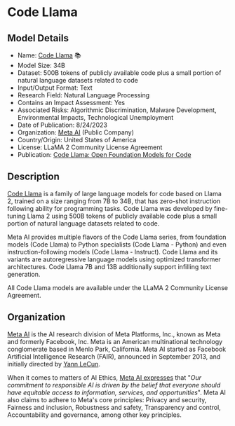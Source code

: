 # Code Llama

## Model Details

- Name: [Code Llama](https://github.com/facebookresearch/codellama) 📚
- Model Size: 34B
- Dataset: 500B tokens of publicly available code plus a small portion of natural language datasets related to code
- Input/Output Format: Text
- Research Field: Natural Language Processing
- Contains an Impact Assessment: Yes
- Associated Risks: Algorithmic Discrimination, Malware Development, Environmental Impacts, Technological Unemployment
- Date of Publication: 8/24/2023
- Organization: [Meta AI](https://ai.meta.com/) (Public Company)
- Country/Origin: United States of America
- License: LLaMA 2 Community License Agreement
- Publication: [Code Llama: Open Foundation Models for Code](https://ai.meta.com/research/publications/code-llama-open-foundation-models-for-code/)

## Description

[Code Llama](https://github.com/facebookresearch/codellama) is a family of large language models for code based on Llama 2, trained on a size ranging from 7B to 34B, that has zero-shot instruction following ability for programming tasks. Code Llama was developed by fine-tuning Llama 2 using 500B tokens of publicly available code plus a small portion of natural language datasets related to code.

Meta AI provides multiple flavors of the Code Llama series, from foundation models (Code Llama) to Python specialists (Code Llama - Python) and even instruction-following models (Code Llama - Instruct). Code Llama and its variants are autoregressive language models using optimized transformer architectures. Code Llama 7B and 13B additionally support infilling text generation.

All Code Llama models are available under the LLaMA 2 Community License Agreement.

## Organization

[Meta AI](https://ai.facebook.com/) is the AI research division of Meta Platforms, Inc., known as Meta and formerly Facebook, Inc. Meta is an American multinational technology conglomerate based in Menlo Park, California. Meta AI started as Facebook Artificial Intelligence Research (FAIR), announced in September 2013, and initially directed by [Yann LeCun](https://en.wikipedia.org/wiki/Yann_LeCun "Yann LeCun").  
  
When it comes to matters of AI Ethics, [Meta AI expresses](https://ai.meta.com/about/) that "_Our commitment to responsible AI is driven by the belief that everyone should have equitable access to information, services, and opportunities_". Meta AI also claims to adhere to Meta's core principles: Privacy and security, Fairness and inclusion, Robustness and safety, Transparency and control, Accountability and governance, among other key principles.
